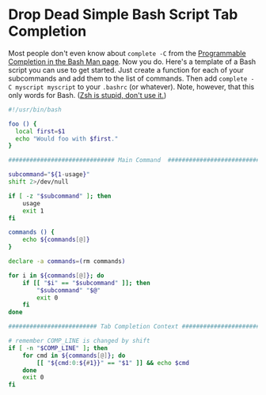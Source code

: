 # Drop Dead Simple Bash Script Tab Completion

Most people don't even know about `complete -C` from the [Programmable
Completion in the Bash Man
page](https://duck.com/lite?kd=-1&kp=-1&q=Programmable+Completion+in+the+Bash+Man+page).
Now you do. Here's a template of a Bash script you can use to get
started. Just create a function for each of your subcommands and add
them to the list of commands. Then add `complete -C myscript myscript`
to your `.bashrc` (or whatever). Note, however, that this only words for
Bash. ([Zsh is stupid, don't use it.](https://rwx.gg/advice/dont/zsh))

```bash
#!/usr/bin/bash

foo () {
  local first=$1
  echo "Would foo with $first."
}

############################## Main Command  #############################

subcommand="${1-usage}"
shift 2>/dev/null

if [ -z "$subcommand" ]; then
    usage
    exit 1
fi

commands () {
    echo ${commands[@]}
}

declare -a commands=(rm commands)

for i in ${commands[@]}; do
    if [[ "$i" == "$subcommand" ]]; then
        "$subcommand" "$@"
        exit 0
    fi
done

######################### Tab Completion Context ########################

# remember COMP_LINE is changed by shift
if [ -n "$COMP_LINE" ]; then
    for cmd in ${commands[@]}; do 
        [[ "${cmd:0:${#1}}" == "$1" ]] && echo $cmd
    done
    exit 0
fi
```

